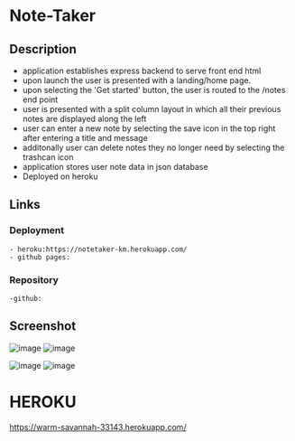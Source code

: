 # Note-Taker


## Description
 - application establishes express backend to serve front end html
 - upon launch the user is presented with a landing/home page.
 - upon selecting the 'Get started' button, the user is routed to the /notes end point
 - user is presented with a split column layout in which all their previous notes are displayed along the left
 - user can enter a new note by selecting the save icon in the top right after entering a title and message
 - additonally user can delete notes they no longer need by selecting the trashcan icon
 - application stores user note data in json database
 - Deployed on heroku

## Links
### Deployment
    - heroku:https://notetaker-km.herokuapp.com/
    - github pages:
### Repository
    -github:

## Screenshot
![image](https://user-images.githubusercontent.com/90432404/148446165-53a29a98-1cb8-4caa-8413-c7d1306acce5.png)
![image](https://user-images.githubusercontent.com/90432404/148446227-dab37e14-67ab-48a5-9942-3360fad2f678.png)

![image](https://user-images.githubusercontent.com/90432404/148446238-cc7ac275-470e-4cb0-95de-0f9eef87323e.png)
![image](https://user-images.githubusercontent.com/90432404/148446240-e2a0b54c-2b09-4821-adf0-c7fae473d217.png)



# HEROKU
https://warm-savannah-33143.herokuapp.com/

